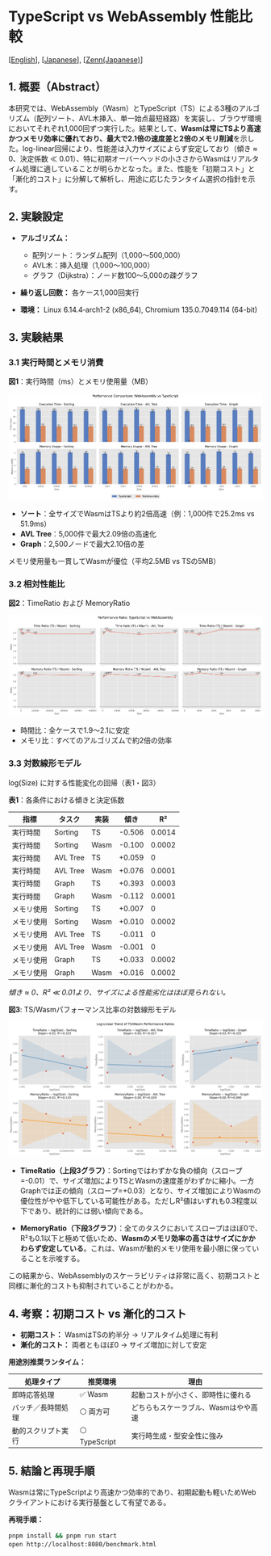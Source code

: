 # TypeScript vs WebAssembly 性能比較

[[English](./README.en.md)], [[Japanese](./README.ja.md)], [[Zenn(Japanese)](https://zenn.dev/articles/39b82280a191d9)]

## 1. 概要（Abstract）

本研究では、WebAssembly（Wasm）とTypeScript（TS）による3種のアルゴリズム（配列ソート、AVL木挿入、単一始点最短経路）を実装し、ブラウザ環境においてそれぞれ1,000回ずつ実行した。結果として、**Wasmは常にTSより高速かつメモリ効率に優れており、最大で2.1倍の速度差と2倍のメモリ削減**を示した。log-linear回帰により、性能差は入力サイズによらず安定しており（傾き ≈ 0、決定係数 ≪ 0.01）、特に初期オーバーヘッドの小ささからWasmはリアルタイム処理に適していることが明らかとなった。また、性能を「初期コスト」と「漸化的コスト」に分解して解析し、用途に応じたランタイム選択の指針を示す。

## 2. 実験設定

* **アルゴリズム：**

  * 配列ソート：ランダム配列（1,000〜500,000）
  * AVL木：挿入処理（1,000〜100,000）
  * グラフ（Dijkstra）：ノード数100〜5,000の疎グラフ
* **繰り返し回数：** 各ケース1,000回実行
* **環境：** Linux 6.14.4‐arch1-2 (x86\_64), Chromium 135.0.7049.114 (64-bit)

## 3. 実験結果

### 3.1 実行時間とメモリ消費

**図1**：実行時間（ms）とメモリ使用量（MB）

![図1](./images/performance_comparison_20250510_033014.png)

* **ソート**：全サイズでWasmはTSより約2倍高速（例：1,000件で25.2ms vs 51.9ms）
* **AVL Tree**：5,000件で最大2.09倍の高速化
* **Graph**：2,500ノードで最大2.10倍の差

メモリ使用量も一貫してWasmが優位（平均2.5MB vs TSの5MB）

### 3.2 相対性能比

**図2**：TimeRatio および MemoryRatio

![図2](./images/performance_ratio_20250510_033021.png)

* 時間比：全ケースで1.9〜2.1に安定
* メモリ比：すべてのアルゴリズムで約2倍の効率

### 3.3 対数線形モデル

log(Size) に対する性能変化の回帰（表1・図3）

**表1**：各条件における傾きと決定係数

| 指標    | タスク      | 実装   | 傾き     | R²     |
| ----- | -------- | ---- | ------ | ------ |
| 実行時間  | Sorting  | TS   | -0.506 | 0.0014 |
| 実行時間  | Sorting  | Wasm | -0.100 | 0.0002 |
| 実行時間  | AVL Tree | TS   | +0.059 | 0      |
| 実行時間  | AVL Tree | Wasm | +0.076 | 0.0001 |
| 実行時間  | Graph    | TS   | +0.393 | 0.0003 |
| 実行時間  | Graph    | Wasm | -0.112 | 0.0001 |
| メモリ使用 | Sorting  | TS   | +0.007 | 0      |
| メモリ使用 | Sorting  | Wasm | +0.010 | 0.0002 |
| メモリ使用 | AVL Tree | TS   | -0.011 | 0      |
| メモリ使用 | AVL Tree | Wasm | -0.001 | 0      |
| メモリ使用 | Graph    | TS   | +0.033 | 0.0002 |
| メモリ使用 | Graph    | Wasm | +0.016 | 0.0002 |

*傾き ≈ 0、R² ≪ 0.01より、サイズによる性能劣化はほぼ見られない。*

**図3**: TS/Wasmパフォーマンス比率の対数線形モデル

![図3](./images/log_linear_trend_20250510_033102.png)

* **TimeRatio（上段3グラフ）**：Sortingではわずかな負の傾向（スロープ=-0.01）で、サイズ増加によりTSとWasmの速度差がわずかに縮小。一方Graphでは正の傾向（スロープ=+0.03）となり、サイズ増加によりWasmの優位性がやや低下している可能性がある。ただしR²値はいずれも0.3程度以下であり、統計的には弱い傾向である。

* **MemoryRatio（下段3グラフ）**：全てのタスクにおいてスロープはほぼ0で、R²も0.1以下と極めて低いため、**Wasmのメモリ効率の高さはサイズにかかわらず安定している**。これは、Wasmが動的メモリ使用を最小限に保っていることを示唆する。

この結果から、WebAssemblyのスケーラビリティは非常に高く、初期コストと同様に漸化的コストも抑制されていることがわかる。

## 4. 考察：初期コスト vs 漸化的コスト

* **初期コスト：** WasmはTSの約半分 → リアルタイム処理に有利
* **漸化的コスト：** 両者ともほぼ0 → サイズ増加に対して安定

**用途別推奨ランタイム：**

| 処理タイプ     | 推奨環境         | 理由                   |
| --------- | ------------ | -------------------- |
| 即時応答処理    | ✅ Wasm       | 起動コストが小さく、即時性に優れる    |
| バッチ／長時間処理 | ⚪ 両方可        | どちらもスケーラブル、Wasmはやや高速 |
| 動的スクリプト実行 | ⚪ TypeScript | 実行時生成・型安全性に強み        |

## 5. 結論と再現手順

Wasmは常にTypeScriptより高速かつ効率的であり、初期起動も軽いためWebクライアントにおける実行基盤として有望である。

**再現手順：**

```bash
pnpm install && pnpm run start
open http://localhost:8080/benchmark.html
```
